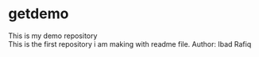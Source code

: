 # getdemo
This is my demo repository 
<br>
This is the first repository i am making with readme file.
Author: Ibad Rafiq
